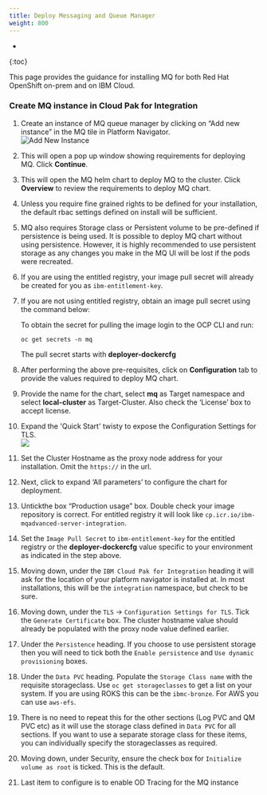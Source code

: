 ```yaml
---
title: Deploy Messaging and Queue Manager
weight: 800
---
```


- 
{:toc}

This page provides the guidance for installing MQ for both Red Hat OpenShift on-prem and on IBM Cloud.

### Create MQ instance in Cloud Pak for Integration

1. Create an instance of MQ queue manager by clicking on “Add new instance” in the MQ tile in Platform Navigator.  
   ![Add New Instance]({{site.github.url}}/_content/integration/5.mq-nav.png)
2. This will open a pop up window showing requirements for deploying MQ. Click **Continue**.   
3. This will open the MQ helm chart to deploy MQ to the cluster.  Click **Overview** to review the requirements to deploy MQ chart.  
5. Unless you require fine grained rights to be defined for your installation, the default rbac settings defined on install will be sufficient.
8.	MQ also requires Storage class or Persistent volume to be pre-defined if persistence is being used. It is possible to deploy MQ chart without using persistence. However, it is highly recommended to use persistent storage as any changes you make in the MQ UI will be lost if the pods were recreated.
9. If you are using the entitled registry, your image pull secret will already be created for you as `ibm-entitlement-key`.
9.	If you are not using entitled registry, obtain an image pull secret using the command below:

    To obtain the secret for pulling the image login to the OCP CLI and run:
    ```
    oc get secrets -n mq
    ```
    The pull secret starts with **deployer-dockercfg**

10.	After performing the above pre-requisites, click on **Configuration** tab to provide the values required to deploy MQ chart. 

11.	Provide the name for the chart, select **mq** as Target namespace and select **local-cluster** as Target-Cluster. Also check the ‘License’ box to accept license.
12. Expand the 'Quick Start' twisty to expose the Configuration Settings for TLS.  
    ![]({{site.github.url}}/_content/integration/6.mq-quickstart.png)
12.	Set the Cluster Hostname as the proxy node address for your installation.  Omit the `https://` in the url.
13. Next, click to expand ‘All parameters’ to configure the chart for deployment. 
13.	Untickthe box “Production usage” box.  Double check your image repository is correct.  For entitled registry it will look like `cp.icr.io/ibm-mqadvanced-server-integration`.  
14. Set the `Image Pull Secret` to `ibm-entitlement-key` for the entitled registry or the **deployer-dockercfg** value specific to your environment as indicated in the step above.
14.	Moving down, under the `IBM Cloud Pak for Integration` heading it will ask for the location of your platform navigator is installed at.  In most installations, this will be the `integration` namespace, but check to be sure.  
15.	Moving down, under the `TLS` -> `Configuration Settings for TLS`.  Tick the `Generate Certificate` box. The cluster hostname value should already be populated with the proxy node value defined earlier.
16. Under the `Persistence` heading.  If you choose to use persistent storage then you will need to tick both the `Enable persistence` and `Use dynamic provisioning` boxes.
17. Under the `Data PVC` heading.  Populate the `Storage Class name` with the requisite storageclass.  Use `oc get storageclasses` to get a list on your system.  If you are using ROKS this can be the `ibmc-bronze`.  For AWS you can use `aws-efs`.
18. There is no need to repeat this for the other sections (Log PVC and QM PVC etc) as it will use the storage class defined in `Data PVC` for all sections.  If you want to use a separate storage class for these items, you can individually specify the storageclasses as required.
19. Moving down, under Security, ensure the check box for `Initialize volume as root` is ticked.  This is the default.
20. Last item to configure is to enable OD Tracing for the MQ instance
